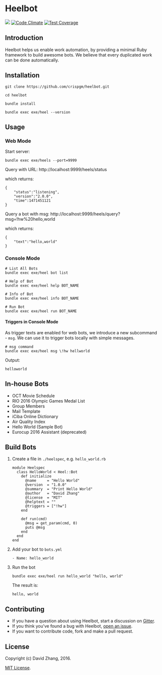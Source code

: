 # Heelbot

[![](https://api.travis-ci.org/dripcoffee/heelbot.svg)](https://travis-ci.org/dripcoffee/heelbot)
[![Code Climate](https://codeclimate.com/github/crispgm/heelbot/badges/gpa.svg)](https://codeclimate.com/github/crispgm/heelbot)
[![Test Coverage](https://codeclimate.com/github/crispgm/heelbot/badges/coverage.svg)](https://codeclimate.com/github/crispgm/heelbot/coverage)

## Introduction

Heelbot helps us enable work automation, by providing a minimal Ruby framework to build awesome bots. We believe that every duplicated work can be done automatically.

## Installation

```
git clone https://github.com/crispgm/heelbot.git

cd heelbot

bundle install

bundle exec exe/heel --version
```

## Usage

### Web Mode

Start server:

```
bundle exec exe/heels --port=9999
```

Query with URL: http://localhost:9999/heels/status

which returns:

```
{
    "status":"listening",
    "version":"2.0.0",
    "time":1471451121
}
```

Query a bot with msg: http://localhost:9999/heels/query?msg=!hw%20hello,world

which returns:

```
{
    "text":"hello,world"
}
```

### Console Mode

```
# List All Bots
bundle exec exe/heel bot list

# Help of Bot
bundle exec exe/heel help BOT_NAME

# Info of Bot
bundle exec exe/heel info BOT_NAME

# Run Bot
bundle exec exe/heel run BOT_NAME
```

#### Triggers in Console Mode

As trigger texts are enabled for web bots, we introduce a new subcommand - `msg`. We can use it to trigger bots locally with simple messages.

```
# msg command
bundle exec exe/heel msg \!hw hellworld
```

Output:

```
helloworld
```

## In-house Bots

* OCT Movie Schedule
* RIO 2016 Olympic Games Medal List
* Group Members
* Mail Template
* iCiba Online Dictionary
* Air Quality Index
* Hello World (Sample Bot)
* Eurocup 2016 Assistant (deprecated)

## Build Bots

1. Create a file in ```./heelspec```, e.g. ```hello_world.rb```

    ```
    module Heelspec
      class HelloWorld < Heel::Bot
        def initialize
          @name     = "Hello World"
          @version  = "1.0.0"
          @summary  = "Print Hello World"
          @author   = "David Zhang"
          @license  = "MIT"
          @helptext = ""
          @triggers = ["!hw"]
        end

        def run(cmd)
          @msg = get_param(cmd, 0)
          puts @msg
        end
      end
    end
    ```

2. Add your bot to ```bots.yml```

    ```
    - Name: hello_world
    ```

3. Run the bot

    ```
    bundle exec exe/heel run hello_world "hello, world"
    ```

    The result is:

    ```
    hello, world
    ```

## Contributing

* If you have a question about using Heelbot, start a discussion on [Gitter](https://gitter.im/crispgm/heelbot).
* If you think you've found a bug with Heelbot, [open an issue](https://github.com/crispgm/heelbot/issues/new).
* If you want to contribute code, fork and make a pull request.

## License

Copyright (c) David Zhang, 2016.

[MIT License](https://github.com/crispgm/heelbot/blob/master/LICENSE).

